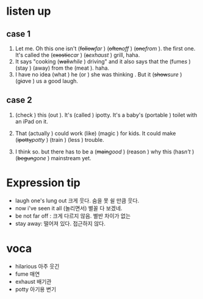 # listen up
## case 1
1. Let me. Oh this one isn't (~~follow~~*far* ) (~~often~~*off* ) (~~one~~*from* ). the first one. It's called
   the (~~exostic~~*car* ) (~~a~~*exhaust* ) grill, haha.
2. It says "cooking (~~wall~~*while* ) driving" and it also says that the (fume*s* ) (stay ) (away)
   from the (meat ). haha.
3. I have no idea (what ) he (or ) she was thinking . But it (~~show~~*sure* ) (g~~i~~*a*ve ) us a
   good laugh.
   
## case 2
1. (check ) this (out ). It's (called ) ipotty. It's a baby's (portable ) toilet with an
   iPad on it.
   
2. That (actually ) could work (like) (magic ) for kids. It could make (~~ipotty~~*potty* ) (train ) (less )
   trouble.
3. I think so. but there has to be a (~~main~~*good* ) (reason ) why this (has*n't* ) (~~begun~~*gone* )
   mainstream yet. 
   
# Expression tip
- laugh one's lung out 크게 웃다. 숨을 못 쉴 만큼 웃다.
- now i've seen it all (놀리면서) 별꼴 다 보겠네.
- be not far off : 크게 다르지 않음. 별반 차이가 없는 
- stay away: 떨어져 있다. 접근하지 않다.

# voca
- hilarious 아주 웃긴 
- fume 매연
- exhaust 배기관 
- potty 아기용 변기 

